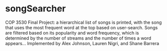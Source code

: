 # songSearcher
COP 3530 Final Project: a hierarchical list of songs is printed, with the song that uses the most frequent word at the top based on user-search. Songs are filtered based on its popularity and word frequency, which is determined by the number of streams and the number of times a word appears... Implemented by Alex Johnson, Lauren Nigri, and Shane Barrera
